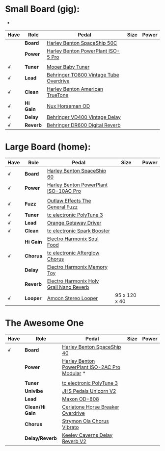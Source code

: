 # Small Board (gig):

-  

| Have | Role | Pedal | Size | Power |
|---|---|---|---|---|
|| **Board** | [Harley Benton SpaceShip 50C](https://www.thomann.de/intl/harley_benton_spaceship_50c.htm) |  |  |
|| **Power** | [Harley Benton PowerPlant ISO-5 Pro](https://www.thomann.de/intl/harley_benton_powerplant_iso_5_pro.htm) |  |  |
|||||
| √ | **Tuner** | [Mooer Baby Tuner](https://www.thomann.de/intl/mooer_baby_tuner.htm) |  |  |
| √ | **Lead** | [Behringer TO800 Vintage Tube Overdrive](https://www.thomann.de/intl/behringer_to800_vintage_tube_overdrive.htm) |  |  |
| √ | **Clean** | [Harley Benton American TrueTone](https://www.thomann.de/intl/harley_benton_american_truetone.htm) |  |  |
| √ | **Hi Gain** | [Nux Horseman OD](https://www.thomann.de/intl/nux_horseman_od.htm) |  |  |
| √ | **Delay** | [Behringer VD400 Vintage Delay](https://www.thomann.de/intl/behringer_vd400.htm) |  |  |
| √ | **Reverb** | [Behringer DR600 Digital Reverb](https://www.thomann.de/intl/behringer_dr600_digital_reverb.htm) |  |  |

# Large Board (home):

| Have | Role | Pedal | Size | Power |
|---|---|---|---|---|
| √ | **Board** | [Harley Benton SpaceShip 60](https://www.thomann.de/intl/harley_benton_spaceship_60.htm) |  |  |
| √ | **Power** | [Harley Benton PowerPlant ISO-10AC Pro](https://www.thomann.de/intl/harley_benton_powerplant_iso_10ac_pro.htm) |  |  |
||||||
| √ | **Fuzz** | [Outlaw Effects The General Fuzz](https://www.thomann.de/intl/outlaw_effects_the_general_fuzz.htm) |  |  |
| √ | **Tuner** | [tc electronic PolyTune 3](https://www.thomann.de/intl/tc_electronic_polytune_3_tuner_buffer.htm) |  |  |
| √ | **Lead** | [Orange Getaway Driver](https://www.thomann.de/intl/orange_getaway_driver.htm) |  |  |
| √ | **Clean** | [tc electronic Spark Booster](https://www.thomann.de/intl/tc_electronic_spark_booster.htm) |  |  |
|| **Hi Gain** | [Electro Harmonix Soul Food](https://www.thomann.de/intl/electro_harmonix_soul_food.htm) |  |  |
| √ | **Chorus** | [tc electronic Afterglow Chorus](https://www.thomann.de/dk/tc_electronic_afterglow_chorus.htm) |  |  |
|| **Delay** | [Electro Harmonix Memory Toy](https://www.thomann.de/intl/electro_harmonix_memory_toy.htm) |  |  |
|| **Reverb** | [Electro Harmonix Holy Grail Nano Reverb](https://www.thomann.de/intl/electro_harmonix_nano_holy_grail.htm) |  |  |
| √ | **Looper** | [Amoon Stereo Looper](https://www.tomtop.com/p-i2888.html?currency=DKK&Warehouse=CN&aid=gttpmaxhxydm) | 95 x 120 x 40 |  |

# The Awesome One

| Have | Role | Pedal | Size | Power |
|---|---|---|---|---|
| √ | **Board** | [Harley Benton SpaceShip 40](https://www.thomann.de/intl/harley_benton_spaceship_40.htm) |  |  |
|| **Power** | [Harley Benton PowerPlant ISO-2AC Pro Modular](https://www.thomann.de/intl/harley_benton_powerplant_iso_2ac_pro_modular.htm) \* |  |  |
|||||
|| **Tuner** | [tc electronic PolyTune 3](https://www.thomann.de/intl/tc_electronic_polytune_3_tuner_buffer.htm) |  |  |
|| **Univibe** | [JHS Pedals Unicorn V2](https://www.thomann.de/dk/jhs_pedals_unicorn_v2.htm) |  |  |
|| **Lead** | [Maxon OD-808](https://www.thomann.de/intl/maxon_od808.htm) |  |  |
|| **Clean/Hi Gain** | [Ceriatone Horse Breaker Overdrive](https://www.andertons.co.uk/guitar-dept/guitar-pedals/overdrive-pedals/ceriatone-horse-breaker-overdrive-pedal-black) |  |  |
|| **Chorus** | [Strymon Ola Chorus Vibrato](https://www.thomann.de/intl/strymon_ola.htm) |  |  |
|| **Delay/Reverb** | [Keeley Caverns Delay Reverb V2](https://www.thomann.de/intl/keeley_caverns_delay_reverb_v2.htm) |  |  |
